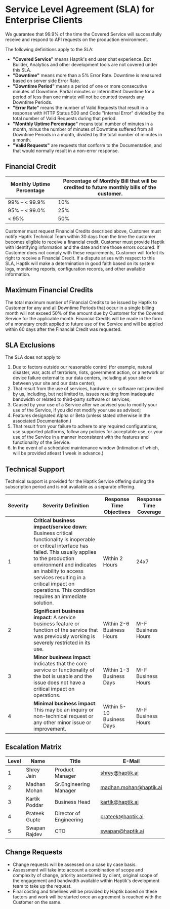 # Service Level Agreement (SLA) for Enterprise Clients

We guarantee that 99.9% of the time the Covered Service 	will successfully receive and respond to API  requests on the production environment.

The following definitions apply to the SLA:

- **"Covered Service"** means Haptik's end user chat experience. Bot Builder, Analytics and other development tools are not covered under this SLA.
- **"Downtime"** means more than a 5% Error Rate. Downtime is measured based on server side Error Rate.
- **"Downtime Period"** means a period of one or more consecutive minutes of Downtime. Partial minutes or Intermittent Downtime for a period of less than one minute will not be counted towards any Downtime Periods.
- **"Error Rate"** means the number of Valid Requests that result in a response with HTTP Status 500 and Code "Internal Error" divided by the total number of Valid Requests during that period. 
- **"Monthly Uptime Percentage"** means total number of minutes in a month, minus the number of minutes of Downtime suffered from all Downtime Periods in a month, divided by the total number of minutes in a month.
- **"Valid Requests"** are requests that conform to the Documentation, and that would normally result in a non-error response.

## Financial Credit

| Monthly Uptime Percentage | Percentage of Monthly Bill that will be credited to future monthly bills of the customer. |
| ------------------------- | ----------------------------------------------------------------------------------------- |
| 99% – < 99.9%             | 10%                                                                                       |
| 95% – < 99.0%             | 25%                                                                                       |
| < 95%                     | 50%                                                                                       |

Customer must request Financial Credits described above, Customer must notify Haptik Technical Team within 30 days from the time the customer becomes eligible to receive a financial credit. Customer must provide Haptik with identifying information and the date and time those errors occured. If Customer does not comply with these requirements, Customer will forfeit its right to receive a Financial Credit. If a dispute arises with respect to this SLA, Haptik will make a determination in good faith based on its system logs, monitoring reports, configuration records, and other available information.

## Maximum Financial Credits

The total maximum number of Financial Credits to be issued by Haptik to Customer for any and all Downtime Periods that occur in a single billing month will not exceed 50% of the amount due by Customer for the Covered Service for the applicable month. Financial Credits will be made in the form of a monetary credit applied to future use of the Service and will be applied within 60 days after the Financial Credit was requested.

## SLA Exclusions

The SLA does not apply to 

1. Due to factors outside our reasonable control (for example, natural disaster, war, acts of terrorism, riots, government action, or a network or device failure external to our data centers, including at your site or between your site and our data center);
2. That result from the use of services, hardware, or software not provided by us, including, but not limited to, issues resulting from inadequate bandwidth or related to third-party software or services;
3. Caused by your use of a Service after we advised you to modify your use of the Service, if you did not modify your use as advised;
4. Features designated Alpha or Beta (unless stated otherwise in the associated Documentation.)
5. That result from your failure to adhere to any required configurations, use supported platforms, follow any policies for acceptable use, or your use of the Service in a manner inconsistent with the features and functionality of the Service.
6. In the event of a scheduled maintenance window (Intimation of which, will be provided atleast 1 week in advance.)



## Technical Support

Technical support is provided for the Haptik Service offering during the subscription period and is not
available as a separate offering.



| Severity | Severity Definition                                          | Response Time Objectives  | Response Time Coverage |
| -------- | ------------------------------------------------------------ | ------------------------- | ---------------------- |
| 1        | **Critical business impact/service down**: Business critical functionality is inoperable or critical interface has failed. This usually applies to the production environment and indicates an inability to access services resulting in a critical impact on operations. This condition requires an immediate solution. | Within 2 Hours            | 24x7                   |
| 2        | **Significant business impact**:  A service business feature or function of the service that was previously working is severely restricted in its use. | Within 2-6 Business Hours | M-F Business Hours     |
| 3        | **Minor business impact**:  Indicates that the core service or functionality of the bot is usable and the issue does not have a critical impact on operations. | Within 1-3 Business Days  | M-F Business Hours     |
| 4        | **Minimal business impact**:  This may be an inquiry or non-technical request or any other minor issue or improvement. | Within 5-10 Business Days | M-F Business Hours     |



## Escalation Matrix

| Level | Name          | Title                   | E-Mail                 |
| ----- | ------------- | ----------------------- | ---------------------- |
| 1     | Shrey Jain    | Product Manager         | shrey@haptik.ai        |
| 2     | Madhan Mohan  | Sr.Engineering Manager  | madhan.mohan@haptik.ai |
| 3     | Kartik Poddar | Business Head           | kartik@haptik.ai       |
| 4     | Prateek Gupte | Director of Engineering | prateek@haptik.ai      |
| 5     | Swapan Rajdev | CTO                     | swapan@haptik.ai       |



## Change Requests

- Change requests will be assessed on a case by case basis.
- Assessment will take into account a combination of scope and complexity of change, priority ascertained by client, original scope of the engagement and bandwidth available within Haptik's development team to take up the request. 
- Final costing and timelines will be provided by Haptik based on these factors and work will be started once an agreement is reached with the Customer on the same.